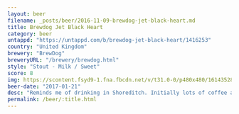 ```yaml
---
layout: beer
filename: _posts/beer/2016-11-09-brewdog-jet-black-heart.md
title: Brewdog Jet Black Heart
category: beer
untappd: "https://untappd.com/b/brewdog-jet-black-heart/1416253"
country: "United Kingdom"
brewery: "BrewDog"
breweryURL: "/brewery/brewdog.html"
style: "Stout - Milk / Sweet"
score: 8
img: https://scontent.fsyd9-1.fna.fbcdn.net/v/t31.0-0/p480x480/16143528_10154858017753745_1535997877852308223_o.jpg?_nc_cat=109&_nc_sid=e007fa&_nc_ohc=cJxMdS-1pXYAX8XtQxy&_nc_ht=scontent.fsyd9-1.fna&tp=6&oh=9797fde1049bc8c36aae37e7225d3b55&oe=5F94212D
beer-date: "2017-01-21"
desc: "Reminds me of drinking in Shoreditch. Initially lots of coffee and chocolate but then a slight milkiness. Easy drinking and also lots of flavour"
permalink: /beer/:title.html
---
```

